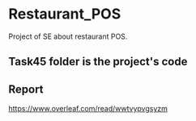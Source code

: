 # Restaurant_POS
Project of SE about restaurant POS.    
## Task45 folder is the project's code
## Report
https://www.overleaf.com/read/wwtvypvgsyzm
